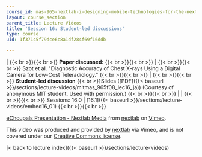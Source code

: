 ```yaml
---
course_id: mas-965-nextlab-i-designing-mobile-technologies-for-the-next-billion-users-fall-2008
layout: course_section
parent_title: Lecture Videos
title: 'Session 16: Student-led discussions'
type: course
uid: 1f371c5f79dce6c8a1df284f69f16ddb

---
```


|  {{< br >}}{{< br >}} **Paper discussed:** {{< br >}}{{< br >}}  |  {{< br >}}{{< br >}} Szot et al. "Diagnostic Accuracy of Chest X-rays Using a Digital Camera for Low-Cost Teleradiology." {{< br >}}{{< br >}}  |  {{< br >}}{{< br >}} **Student-led discussion**  {{< br >}}Slides ([PDF]({{< baseurl >}}/sections/lecture-videos/mitmas_965f08_lec16_ja)) (Courtesy of anonymous MIT student. Used with permission.) {{< br >}}{{< br >}}  |
|  {{< br >}}{{< br >}} Sessions: 16.0 &#124; [16.1]({{< baseurl >}}/sections/lecture-videos/embed16_01) {{< br >}}{{< br >}}  

[eChoupals Presentation - Nextlab Media](https://vimeo.com/3240258) from [nextlab](https://vimeo.com/3240258) on [Vimeo](https://vimeo.com).

This video was produced and provided by [nextlab](http://vimeo.com/nextlab) via Vimeo, and is not covered under our [Creative Commons license](/terms/#cc).

[< back to lecture index]({{< baseurl >}}/sections/lecture-videos)